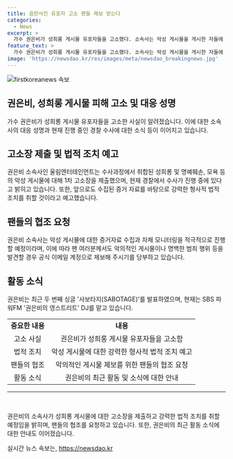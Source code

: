 ```yaml
---
title: 음란사진 유포자 고소 팬들 제보 받는다
categories:
  - News
excerpt: >
  가수 권은비가 성희롱 게시물 유포자들을 고소했다. 소속사는 악성 게시물을 게시한 자들에 대해 강력한 법적 조치를 취할 것이라 밝혔고, 또한 악성 게시물에 대한 증거자료 수집과 모니터링을 강화할 예정이라고 전했다. 더불어, 팬들에게 악의적인 게시물이나 범죄 행위를 발견하면 신고하도록 당부했다. 권은비는 최근 두 번째 싱글 사보타지(SABOTAGE)를 발표하고 있으며, SBS 파워FM 권은비의 영스트리트 DJ를 맡고 있다.
feature_text: >
  가수 권은비가 성희롱 게시물 유포자들을 고소했다. 소속사는 악성 게시물을 게시한 자들에 대해 강력한 법적 조치를 취할 것이라 밝혔고, 또한 악성 게시물에 대한 증거자료 수집과 모니터링을 강화할 예정이라고 전했다. 더불어, 팬들에게 악의적인 게시물이나 범죄 행위를 발견하면 신고하도록 당부했다. 권은비는 최근 두 번째 싱글 사보타지(SABOTAGE)를 발표하고 있으며, SBS 파워FM 권은비의 영스트리트 DJ를 맡고 있다.
image: 'https://newsdao.kr/res/images/meta/newsdao_breakingnews.jpg'
---
```


<p><img src="https://newsdao.kr/res/images/meta/newsdao_breakingnews.jpg" alt="firstkoreanews 속보" /></p>

<h2 data-ke-size="size26">권은비, 성희롱 게시물 피해 고소 및 대응 성명</h2>

<p data-ke-size="size16">가수 권은비가 성희롱 게시물 유포자들을 고소한 사실이 알려졌습니다. 이에 대한 소속사의 대응 성명과 현재 진행 중인 경찰 수사에 대한 소식 등이 이어지고 있습니다.</p>

<h2 data-ke-size="size26">고소장 제출 및 법적 조치 예고</h2>

<p data-ke-size="size16">권은비 소속사인 울림엔터테인먼트는 수사과정에서 취합된 성희롱 및 명예훼손, 모욕 등의 악성 게시물에 대해 1차 고소장을 제출했으며, 현재 경찰에서 수사가 진행 중에 있다고 밝히고 있습니다. 또한, 앞으로도 수집된 증거 자료를 바탕으로 강력한 형사적 법적 조치를 취할 것이라고 예고했습니다.</p>

<h2 data-ke-size="size26">팬들의 협조 요청</h2>

<p data-ke-size="size16">권은비 소속사는 악성 게시물에 대한 증거자료 수집과 자체 모니터링을 적극적으로 진행할 예정이라며, 이에 따라 팬 여러분께서도 악의적인 게시물이나 명백한 범죄 행위 등을 발견할 경우 공식 이메일 계정으로 제보해 주시기를 당부하고 있습니다.</p>

<h2 data-ke-size="size26">활동 소식</h2>

<p data-ke-size="size16">권은비는 최근 두 번째 싱글 '사보타지(SABOTAGE)'를 발표하였으며, 현재는 SBS 파워FM '권은비의 영스트리트' DJ를 맡고 있습니다.</p>

<table>
  <tbody>
    <tr>
      <td style="text-align: center; height: 17px;"><b>중요한 내용</b></td>
      <td style="text-align: center; height: 17px;"><b>내용</b></td>
    </tr>
    <tr>
      <td style="text-align: center;">고소 사실</td>
      <td style="text-align: center;">권은비가 성희롱 게시물 유포자들을 고소함</td>
    </tr>
    <tr>
      <td style="text-align: center;">법적 조치</td>
      <td style="text-align: center;">악성 게시물에 대한 강력한 형사적 법적 조치 예고</td>
    </tr>
    <tr>
      <td style="text-align: center;">팬들의 협조</td>
      <td style="text-align: center;">악의적인 게시물 제보를 위한 팬들의 협조 요청</td>
    </tr>
    <tr>
      <td style="text-align: center;">활동 소식</td>
      <td style="text-align: center;">권은비의 최근 활동 및 소식에 대한 안내</td>
    </tr>
  </tbody>
</table>

<hr>

<p data-ke-size="size16">&nbsp;</p>

<p data-ke-size="size16">권은비의 소속사가 성희롱 게시물에 대한 고소장을 제출하고 강력한 법적 조치를 취할 예정임을 밝히며, 팬들의 협조를 요청하고 있습니다. 또한, 권은비의 최근 활동 소식에 대한 안내도 이어졌습니다.</p>
실시간 뉴스 속보는, <a href="https://newsdao.kr" rel="dofollow">https://newsdao.kr</a>


